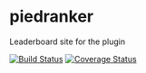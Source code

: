 # piedranker
Leaderboard site for the plugin

[![Build Status](https://travis-ci.com/kat-lego/piedranker.svg?branch=master)](https://travis-ci.com/kat-lego/piedranker)
[![Coverage Status](https://coveralls.io/repos/github/kat-lego/piedranker/badge.svg?branch=master)](https://coveralls.io/github/kat-lego/piedranker?branch=master)
